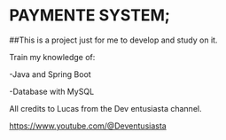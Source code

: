 # PAYMENTE SYSTEM;

##This is a project just for me to develop and study on it.

Train my knowledge of:

-Java and Spring Boot

-Database with MySQL

All credits to Lucas from the Dev entusiasta channel.

https://www.youtube.com/@Deventusiasta
